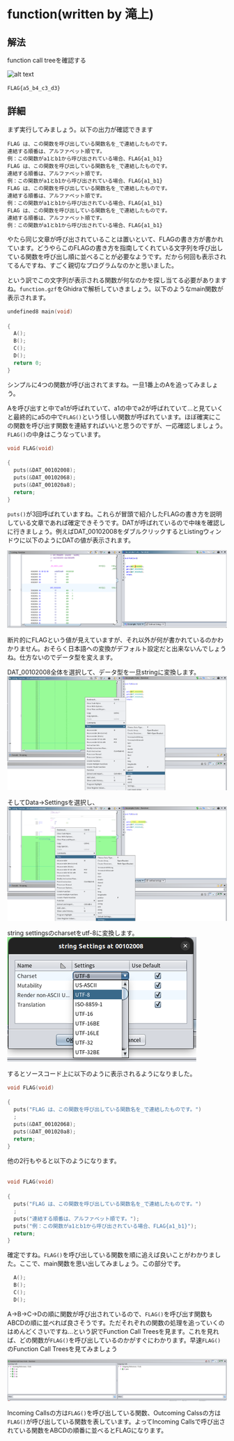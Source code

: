# function(written by 滝上)

## 解法
function call treeを確認する

![alt text](image.png)

`FLAG{a5_b4_c3_d3}`

## 詳細
まず実行してみましょう。以下の出力が確認できます

```
FLAG は、この関数を呼び出している関数名を_で連結したものです。
連結する順番は、アルファベット順です。
例：この関数がa1とb1から呼び出されている場合、FLAG{a1_b1}
FLAG は、この関数を呼び出している関数名を_で連結したものです。
連結する順番は、アルファベット順です。
例：この関数がa1とb1から呼び出されている場合、FLAG{a1_b1}
FLAG は、この関数を呼び出している関数名を_で連結したものです。
連結する順番は、アルファベット順です。
例：この関数がa1とb1から呼び出されている場合、FLAG{a1_b1}
FLAG は、この関数を呼び出している関数名を_で連結したものです。
連結する順番は、アルファベット順です。
例：この関数がa1とb1から呼び出されている場合、FLAG{a1_b1}
```

やたら同じ文章が呼び出されていることは置いといて、FLAGの書き方が書かれています。どうやらこのFLAGの書き方を指南してくれている文字列を呼び出している関数を呼び出し順に並べることが必要なようです。だから何回も表示されてるんですね、すごく親切なプログラムなのかと思いました。

という訳でこの文字列が表示される関数が何なのかを探し当てる必要がありますね。`function.gzf`をGhidraで解析していきましょう。以下のようなmain関数が表示されます。

```c
undefined8 main(void)

{
  A();
  B();
  C();
  D();
  return 0;
}
```

シンプルに4つの関数が呼び出されてますね。一旦1番上のAを追ってみましょう。

Aを呼び出すと中でa1が呼ばれていて、a1の中でa2が呼ばれていて...と見ていくと最終的にa5の中で`FLAG()`という怪しい関数が呼ばれています。ほぼ確実にこの関数を呼び出す関数を連結すればいいと思うのですが、一応確認しましょう。`FLAG()`の中身はこうなっています。

```c
void FLAG(void)

{
  puts(&DAT_00102008);
  puts(&DAT_00102068);
  puts(&DAT_001020a8);
  return;
}
```
`puts()`が3回呼ばれていますね。これらが冒頭で紹介したFLAGの書き方を説明している文章であれば確定できそうです。DATが呼ばれているので中味を確認しに行きましょう。例えばDAT_00102008をダブルクリックするとListingウィンドウに以下のようにDATの値が表示されます。

![alt text](assets/image-1.png)

断片的にFLAGという値が見えていますが、それ以外が何が書かれているのかわかりません。おそらく日本語への変換がデフォルト設定だと出来ないんでしょうね。仕方ないのでデータ型を変えます。

DAT_00102008全体を選択して、データ型を一旦stringに変換します。
![alt text](assets/image-4.png)

そしてData->Settingsを選択し、
![alt text](assets/image-2.png)

string settingsのcharsetをutf-8に変換します。
![alt text](assets/image-3.png)

するとソースコード上に以下のように表示されるようになりました。
```c
void FLAG(void)

{
  puts("FLAG は、この関数を呼び出している関数名を_で連結したものです。")
  ;
  puts(&DAT_00102068);
  puts(&DAT_001020a8);
  return;
}
```

他の2行もやると以下のようになります。

```c

void FLAG(void)

{
  puts("FLAG は、この関数を呼び出している関数名を_で連結したものです。")
  ;
  puts("連結する順番は、アルファベット順です。");
  puts("例：この関数がa1とb1から呼び出されている場合、FLAG{a1_b1}");
  return;
}
```

確定ですね。`FLAG()`を呼び出している関数を順に追えば良いことがわかりました。ここで、main関数を思い出してみましょう。この部分です。

```c
  A();
  B();
  C();
  D();
```

A->B->C->Dの順に関数が呼び出されているので、`FLAG()`を呼び出す関数もABCDの順に並べれば良さそうです。ただそれぞれの関数の処理を追っていくのはめんどくさいですね...という訳でFunction Call Treesを見ます。これを見れば、どの関数が`FLAG()`を呼び出しているのかがすぐにわかります。早速`FLAG()`のFunction Call Treesを見てみましょう

![alt text](assets/image-5.png)

Incoming Callsの方は`FLAG()`を呼び出している関数、Outcoming Calssの方は`FLAG()`が呼び出している関数を表しています。よってIncoming Callsで呼び出されている関数をABCDの順番に並べるとFLAGになります。